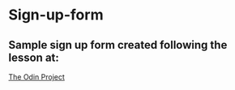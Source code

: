 # Sign-up-form

## Sample sign up form created following the lesson at: 
[The Odin Project](https://www.theodinproject.com/lessons/node-path-intermediate-html-and-css-sign-up-form)